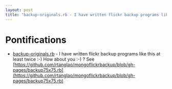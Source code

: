 ```yaml
---
layout: post
title: "backup-originals.rb - I have written flickr backup programs like this at least twice :-) How about you :-) ?"
---
```


# Pontifications

* [backup-originals.rb](https://github.com/rtanglao/for-jmv-pm-photos/blob/master/backup-originals.rb) - I have written flickr backup programs like this at least twice :-) How about you :-) ? See [https://github.com/rtanglao/mongoflickrbackup/blob/gh-pages/backup75x75.rb](https://github.com/rtanglao/mongoflickrbackup/blob/gh-pages/backup75x75.rb)
